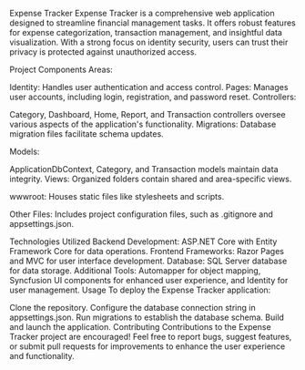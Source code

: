 Expense Tracker
Expense Tracker is a comprehensive web application designed to streamline financial management tasks. It offers robust features for expense categorization, transaction management, and insightful data visualization. With a strong focus on identity security, users can trust their privacy is protected against unauthorized access.

Project Components
Areas:

Identity: Handles user authentication and access control.
Pages: Manages user accounts, including login, registration, and password reset.
Controllers:

Category, Dashboard, Home, Report, and Transaction controllers oversee various aspects of the application's functionality.
Migrations: Database migration files facilitate schema updates.

Models:

ApplicationDbContext, Category, and Transaction models maintain data integrity.
Views: Organized folders contain shared and area-specific views.

wwwroot: Houses static files like stylesheets and scripts.

Other Files: Includes project configuration files, such as .gitignore and appsettings.json.

Technologies Utilized
Backend Development: ASP.NET Core with Entity Framework Core for data operations.
Frontend Frameworks: Razor Pages and MVC for user interface development.
Database: SQL Server database for data storage.
Additional Tools: Automapper for object mapping, Syncfusion UI components for enhanced user experience, and Identity for user management.
Usage
To deploy the Expense Tracker application:

Clone the repository.
Configure the database connection string in appsettings.json.
Run migrations to establish the database schema.
Build and launch the application.
Contributing
Contributions to the Expense Tracker project are encouraged! Feel free to report bugs, suggest features, or submit pull requests for improvements to enhance the user experience and functionality.
